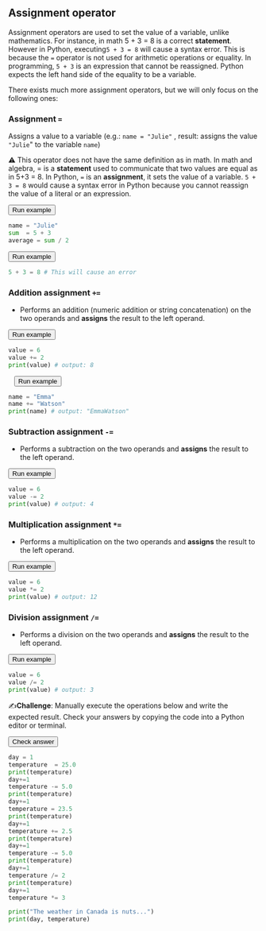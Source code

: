 ## Assignment operator

Assignment operators are used to set the value of a variable, unlike mathematics. For instance, in math 5 + 3 = 8 is a correct **statement**. However in Python, executing`5 + 3 = 8` will cause a syntax error. This is because the `=` operator is not used for arithmetic operations or equality. In programming, `5 + 3` is an expression that cannot be reassigned. Python expects the left hand side of the equality to be a variable.

There exists much more assignment operators, but we will only focus on the following ones:

### Assignment `=`

Assigns a value to a variable (e.g.: `name = "Julie"` , result: assigns the value `"Julie`" to the variable `name`)

⚠️ This operator does not have the same definition as in math. In math and algebra, = is a **statement** used to communicate that two values are equal as in 5+3 = 8. In Python, `=` is an **assignment**, it sets the value of a variable. `5 + 3 = 8` would cause a syntax error in Python because you cannot reassign the value of a literal or an expression. 



<div class="button-container">     
    <a href="https://app.codeboot.org/5.0.0/?init=.oYXJpdGhtZXRpY3MxLnB5~XQAAgABzAAAAAAAAAAA7iAOiEWEBkg99P3WsHCwTzyEnkel2CBOuLrjllUppjR2CUAq-gAuD7LU2oyanmA9U_RpSi-drNpr416lu9L-NrvGsbtQ5a-GEWkgA0kTkSGfwDTPluIsbrwON_vHxgA==.oYXJpdGhtZXRpY3MyLnB5~XQAAgAAyAAAAAAAAAAAwiAOiEahbOGuxQe1CZvIjyRYu5mub1I1Va1AIIODnRLN-GxtFSkmZFiGNPbP__7xKAAA=.oYXNzaWdubWVudF9wbHVzX2VxdWFsXzEucHk=~XQAAgAAhAAAAAAAAAAA7GEncQfTWSH3AOTZQVq949oPwc4AHCfa7_CrqzOIf_qQQAA==.fYXNzaWdubWVudF8xLnB5~XQAAgAAtAAAAAAAAAAA3GEn9-d2KwgqzO3WiO93_asMbSuJMPn19rh4Ws-7u99O1ogE7PwqtmXBsxnv_-HNgAA==.~lang=py-novice.~showLineNumbers=true.a">         
    <button class="codeboot-button">
      <span>Run example</span>
    </button>     
    </a> 
</div>

```python
name = "Julie"
sum  = 5 + 3
average = sum / 2
```



<div class="button-container">     
    <a href="https://app.codeboot.org/5.0.0/?init=.oYXJpdGhtZXRpY3MxLnB5~XQAAgABzAAAAAAAAAAA7iAOiEWEBkg99P3WsHCwTzyEnkel2CBOuLrjllUppjR2CUAq-gAuD7LU2oyanmA9U_RpSi-drNpr416lu9L-NrvGsbtQ5a-GEWkgA0kTkSGfwDTPluIsbrwON_vHxgA==.oYXJpdGhtZXRpY3MyLnB5~XQAAgAAyAAAAAAAAAAAwiAOiEahbOGuxQe1CZvIjyRYu5mub1I1Va1AIIODnRLN-GxtFSkmZFiGNPbP__7xKAAA=.oYXNzaWdubWVudF9wbHVzX2VxdWFsXzEucHk=~XQAAgAAhAAAAAAAAAAA7GEncQfTWSH3AOTZQVq949oPwc4AHCfa7_CrqzOIf_qQQAA==.oYXNzaWdubWVudF8xLnB5~XQAAgAAtAAAAAAAAAAA3GEn9-d2KwgqzO3WiO93_asMbSuJMPn19rh4Ws-7u99O1ogE7PwqtmXBsxnv_-HNgAA==.fYXNzaWdubWVudF9lcnJvci5weQ==~XQAAgAAJAAAAAAAAAAAaiAG1DW5pPxYc_ZQa__3KsAA=.~lang=py-novice.~showLineNumbers=true.e">         
    <button class="codeboot-button">
      <span>Run example</span>
    </button>     
    </a> 
</div>

```python
5 + 3 = 8 # This will cause an error
```



### Addition assignment `+=`

- Performs an addition (numeric addition or string concatenation) on the two operands and **assigns** the result to the left operand. 



<div class="button-container">     
    <a href="https://app.codeboot.org/5.0.0/?init=.oYXJpdGhtZXRpY3MxLnB5~XQAAgABzAAAAAAAAAAA7iAOiEWEBkg99P3WsHCwTzyEnkel2CBOuLrjllUppjR2CUAq-gAuD7LU2oyanmA9U_RpSi-drNpr416lu9L-NrvGsbtQ5a-GEWkgA0kTkSGfwDTPluIsbrwON_vHxgA==.oYXJpdGhtZXRpY3MyLnB5~XQAAgAAyAAAAAAAAAAAwiAOiEahbOGuxQe1CZvIjyRYu5mub1I1Va1AIIODnRLN-GxtFSkmZFiGNPbP__7xKAAA=.fYXNzaWdubWVudF9wbHVzX2VxdWFsXzEucHk=~XQAAgAAhAAAAAAAAAAA7GEncQfTWSH3AOTZQVq949oPwc4AHCfa7_CrqzOIf_qQQAA==.~lang=py-novice.~showLineNumbers=true.a">         
    <button class="codeboot-button">
      <span>Run example</span>
    </button>     
    </a> 
</div>

```python
value = 6
value += 2
print(value) # output: 8
```




 

<div class="button-container">     
    <a href="https://app.codeboot.org/5.0.0/?init=.oYXJpdGhtZXRpY3MxLnB5~XQAAgABzAAAAAAAAAAA7iAOiEWEBkg99P3WsHCwTzyEnkel2CBOuLrjllUppjR2CUAq-gAuD7LU2oyanmA9U_RpSi-drNpr416lu9L-NrvGsbtQ5a-GEWkgA0kTkSGfwDTPluIsbrwON_vHxgA==.fYXNzaWdubWVudF9wbHVzX2VxdWFsXzIucHk=~XQAAgAAqAAAAAAAAAAA3GEn9-d2KwgquAeQuSLwRz6Cqke6qg6gX-Mz_0bJzRbF9mH-blJSf___YPIAA.~lang=py-novice.~showLineNumbers=true.a">         
    <button style="border: none; background-color: transparent;">         
    <button class="codeboot-button">
      <span>Run example</span>
    </button>     
    </a> 
</div>

```python
name = "Emma"
name += "Watson"
print(name) # output: "EmmaWatson"
```



### Subtraction assignment `-=`

- Performs a subtraction on the two operands and **assigns** the result to the left operand. 



<div class="button-container">     
    <a href="https://app.codeboot.org/5.0.0/?init=.obWludXNfZXF1YWwucHk=~XQAAgAAhAAAAAAAAAAA7GEncQfTWSH3AOTZQWRok9oPwc4AHCfa7_CrqzOIf_qQQAA==.fYXNzaWdubWVudF9wbHVzX2VxdWFsXzEucHk=~XQAAgAAhAAAAAAAAAAA7GEncQfTWSH3AOTZQVq949oPwc4AHCfa7_CrqzOIf_qQQAA==.~lang=py-novice.~showLineNumbers=true.a">         
    <button class="codeboot-button">
      <span>Run example</span>
    </button>     
    </a> 
</div>

```python
value = 6
value -= 2
print(value) # output: 4
```



### Multiplication assignment `*=`

- Performs a multiplication on the two operands and **assigns** the result to the left operand. 



<div class="button-container">     
    <a href="https://app.codeboot.org/5.0.0/?init=.oYXJpdGhtZXRpY3MxLnB5~XQAAgABzAAAAAAAAAAA7iAOiEWEBkg99P3WsHCwTzyEnkel2CBOuLrjllUppjR2CUAq-gAuD7LU2oyanmA9U_RpSi-drNpr416lu9L-NrvGsbtQ5a-GEWkgA0kTkSGfwDTPluIsbrwON_vHxgA==.oYXJpdGhtZXRpY3MyLnB5~XQAAgAAyAAAAAAAAAAAwiAOiEahbOGuxQe1CZvIjyRYu5mub1I1Va1AIIODnRLN-GxtFSkmZFiGNPbP__7xKAAA=.fYXNzaWdubWVudF9wbHVzX2VxdWFsXzEucHk=~XQAAgAAhAAAAAAAAAAA7GEncQfTWSH3AOTZQVq949oPwc4AHCfa7_CrqzOIf_qQQAA==.oYXNzaWdubWVudF8xLnB5~XQAAgAAtAAAAAAAAAAA3GEn9-d2KwgqzO3WiO93_asMbSuJMPn19rh4Ws-7u99O1ogE7PwqtmXBsxnv_-HNgAA==.oYXNzaWdubWVudF9lcnJvci5weQ==~XQAAgAAJAAAAAAAAAAAaiAG1DW5pPxYc_ZQa__3KsAA=.ob3BlcmF0b3JzX2NoYWxsZW5nZTEucHk=~XQAAgABoAQAAAAAAAAAyGEuUHxEvL_uf85Adn-YPLdgd9bjdwPPfaaBxGsx9NvHx1yG6xtpH-jzukUm0BsSAfCsTE1pQA6lcsmm9M5PZB7uVg8DzAk81mds4hcDAxgHOxTF8V_3PTUz7kBOaqbF7VO60KlzSQ-X03fTR1HmgNMnaQv814WAA.oYXNzaWdubWVudF9kaXZfZXF1YWw=~XQAAgAAhAAAAAAAAAAA7GEncQfTWSH3AOTZQW4TQ9oPwc4AHCfa7_CrqzOIf_qQQAA==.oYXNzaWdubWVudF9wbHVzX2VxdWFsXzEtMy5weQ==~XQAAgAAhAAAAAAAAAAA7GEncQfTWSH3AOTZQVq949oPwc4AHCfa7_CrqzOIf_qQQAA==.oYXNzaWduX211bHRfcGx1cy5weQ==~XQAAgAAhAAAAAAAAAAA7GEncQfTWSH3AOTZQVXog9oPwc4AHCfa7_CrqzOIf_qQQAA==.~lang=py-novice.~showLineNumbers=true.a8">         
    <button class="codeboot-button">
      <span>Run example</span>
    </button>     
    </a> 
</div>

```python
value = 6
value *= 2
print(value) # output: 12
```



### Division assignment `/=`

- Performs a division on the two operands and **assigns** the result to the left operand. 



<div class="button-container">     
    <a href="https://app.codeboot.org/5.0.0/?init=.oYXJpdGhtZXRpY3MxLnB5~XQAAgABzAAAAAAAAAAA7iAOiEWEBkg99P3WsHCwTzyEnkel2CBOuLrjllUppjR2CUAq-gAuD7LU2oyanmA9U_RpSi-drNpr416lu9L-NrvGsbtQ5a-GEWkgA0kTkSGfwDTPluIsbrwON_vHxgA==.oYXJpdGhtZXRpY3MyLnB5~XQAAgAAyAAAAAAAAAAAwiAOiEahbOGuxQe1CZvIjyRYu5mub1I1Va1AIIODnRLN-GxtFSkmZFiGNPbP__7xKAAA=.oYXNzaWdubWVudF9wbHVzX2VxdWFsXzEucHk=~XQAAgAAhAAAAAAAAAAA7GEncQfTWSH3AOTZQVq949oPwc4AHCfa7_CrqzOIf_qQQAA==.oYXNzaWdubWVudF8xLnB5~XQAAgAAtAAAAAAAAAAA3GEn9-d2KwgqzO3WiO93_asMbSuJMPn19rh4Ws-7u99O1ogE7PwqtmXBsxnv_-HNgAA==.oYXNzaWdubWVudF9lcnJvci5weQ==~XQAAgAAJAAAAAAAAAAAaiAG1DW5pPxYc_ZQa__3KsAA=.ob3BlcmF0b3JzX2NoYWxsZW5nZTEucHk=~XQAAgABoAQAAAAAAAAAyGEuUHxEvL_uf85Adn-YPLdgd9bjdwPPfaaBxGsx9NvHx1yG6xtpH-jzukUm0BsSAfCsTE1pQA6lcsmm9M5PZB7uVg8DzAk81mds4hcDAxgHOxTF8V_3PTUz7kBOaqbF7VO60KlzSQ-X03fTR1HmgNMnaQv814WAA.fYXNzaWdubWVudF9kaXZfZXF1YWw=~XQAAgAAhAAAAAAAAAAA7GEncQfTWSH3AOTZQW4TQ9oPwc4AHCfa7_CrqzOIf_qQQAA==.oYXNzaWdubWVudF9wbHVzX2VxdWFsXzEtMy5weQ==~XQAAgAAhAAAAAAAAAAA7GEncQfTWSH3AOTZQVq949oPwc4AHCfa7_CrqzOIf_qQQAA==.~lang=py-novice.~showLineNumbers=true.a60">         
    <button class="codeboot-button">
      <span>Run example</span>
    </button>     
    </a> 
</div>

```python
value = 6
value /= 2
print(value) # output: 3
```



✍️**Challenge**: Manually execute the operations below and write the expected result. Check your answers by copying the code into a Python editor or terminal. 



<div class="button-container">     
    <a href="https://app.codeboot.org/5.0.0/?init=.oYXJpdGhtZXRpY3MxLnB5~XQAAgABzAAAAAAAAAAA7iAOiEWEBkg99P3WsHCwTzyEnkel2CBOuLrjllUppjR2CUAq-gAuD7LU2oyanmA9U_RpSi-drNpr416lu9L-NrvGsbtQ5a-GEWkgA0kTkSGfwDTPluIsbrwON_vHxgA==.oYXJpdGhtZXRpY3MyLnB5~XQAAgAAyAAAAAAAAAAAwiAOiEahbOGuxQe1CZvIjyRYu5mub1I1Va1AIIODnRLN-GxtFSkmZFiGNPbP__7xKAAA=.oYXNzaWdubWVudF9wbHVzX2VxdWFsXzEucHk=~XQAAgAAhAAAAAAAAAAA7GEncQfTWSH3AOTZQVq949oPwc4AHCfa7_CrqzOIf_qQQAA==.oYXNzaWdubWVudF8xLnB5~XQAAgAAtAAAAAAAAAAA3GEn9-d2KwgqzO3WiO93_asMbSuJMPn19rh4Ws-7u99O1ogE7PwqtmXBsxnv_-HNgAA==.oYXNzaWdubWVudF9lcnJvci5weQ==~XQAAgAAJAAAAAAAAAAAaiAG1DW5pPxYc_ZQa__3KsAA=.fb3BlcmF0b3JzX2NoYWxsZW5nZTEucHk=~XQAAgABoAQAAAAAAAAAyGEuUHxEvL_uf85Adn-YPLdgd9bjdwPPfaaBxGsx9NvHx1yG6xtpH-jzukUm0BsSAfCsTE1pQA6lcsmm9M5PZB7uVg8DzAk81mds4hcDAxgHOxTF8V_3PTUz7kBOaqbF7VO60KlzSQ-X03fTR1HmgNMnaQv814WAA.~lang=py-novice.~showLineNumbers=true.~hidden=true.e">         
    <button class="codeboot-button">
      <span>Check answer</span>
    </button>     
    </a> 
</div>

```python
day = 1
temperature  = 25.0
print(temperature)
day+=1
temperature -= 5.0
print(temperature)
day+=1
temperature = 23.5
print(temperature)
day+=1
temperature += 2.5
print(temperature)
day+=1
temperature -= 5.0
print(temperature)
day+=1
temperature /= 2
print(temperature)
day+=1
temperature *= 3

print("The weather in Canada is nuts...")
print(day, temperature)
```

